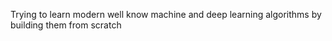 Trying to learn modern well know machine and deep learning algorithms by building them from scratch
